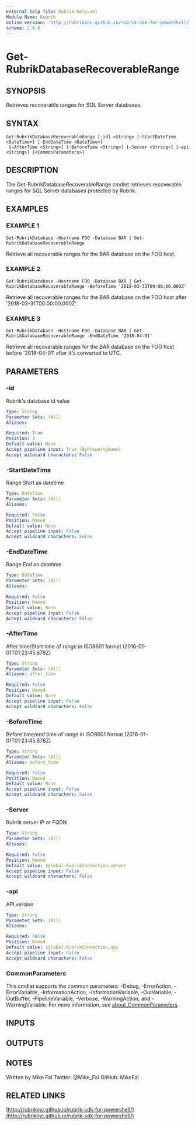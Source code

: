 ```yaml
---
external help file: Rubrik-help.xml
Module Name: Rubrik
online version: 'http://rubrikinc.github.io/rubrik-sdk-for-powershell/'
schema: 2.0.0
---
```


# Get-RubrikDatabaseRecoverableRange

## SYNOPSIS

Retrieves recoverable ranges for SQL Server databases.

## SYNTAX

```text
Get-RubrikDatabaseRecoverableRange [-id] <String> [-StartDateTime <DateTime>] [-EndDateTime <DateTime>]
 [-AfterTime <String>] [-BeforeTime <String>] [-Server <String>] [-api <String>] [<CommonParameters>]
```

## DESCRIPTION

The Get-RubrikDatabaseRecoverableRange cmdlet retrieves recoverable ranges for SQL Server databases protected by Rubrik.

## EXAMPLES

### EXAMPLE 1

```text
Get-RubrikDatabase -Hostname FOO -Database BAR | Get-RubrikDatabaseRecoverableRange
```

Retrieve all recoverable ranges for the BAR database on the FOO host.

### EXAMPLE 2

```text
Get-RubrikDatabase -Hostname FOO -Database BAR | Get-RubrikDatabaseRecoverableRange -BeforeTime '2018-03-31T00:00:00.000Z'
```

Retrieve all recoverable ranges for the BAR database on the FOO host after '2018-03-31T00:00:00.000Z'.

### EXAMPLE 3

```text
Get-RubrikDatabase -Hostname FOO -Database BAR | Get-RubrikDatabaseRecoverableRange -EndDateTime '2018-04-01'
```

Retrieve all recoverable ranges for the BAR database on the FOO host before '2018-04-01' after it's converted to UTC.

## PARAMETERS

### -id

Rubrik's database id value

```yaml
Type: String
Parameter Sets: (All)
Aliases:

Required: True
Position: 1
Default value: None
Accept pipeline input: True (ByPropertyName)
Accept wildcard characters: False
```

### -StartDateTime

Range Start as datetime

```yaml
Type: DateTime
Parameter Sets: (All)
Aliases:

Required: False
Position: Named
Default value: None
Accept pipeline input: False
Accept wildcard characters: False
```

### -EndDateTime

Range End as datetime

```yaml
Type: DateTime
Parameter Sets: (All)
Aliases:

Required: False
Position: Named
Default value: None
Accept pipeline input: False
Accept wildcard characters: False
```

### -AfterTime

After time/Start time of range in ISO8601 format \(2016-01-01T01:23:45.678Z\)

```yaml
Type: String
Parameter Sets: (All)
Aliases: after_time

Required: False
Position: Named
Default value: None
Accept pipeline input: False
Accept wildcard characters: False
```

### -BeforeTime

Before time/end time of range in ISO8601 format \(2016-01-01T01:23:45.678Z\)

```yaml
Type: String
Parameter Sets: (All)
Aliases: before_time

Required: False
Position: Named
Default value: None
Accept pipeline input: False
Accept wildcard characters: False
```

### -Server

Rubrik server IP or FQDN

```yaml
Type: String
Parameter Sets: (All)
Aliases:

Required: False
Position: Named
Default value: $global:RubrikConnection.server
Accept pipeline input: False
Accept wildcard characters: False
```

### -api

API version

```yaml
Type: String
Parameter Sets: (All)
Aliases:

Required: False
Position: Named
Default value: $global:RubrikConnection.api
Accept pipeline input: False
Accept wildcard characters: False
```

### CommonParameters

This cmdlet supports the common parameters: -Debug, -ErrorAction, -ErrorVariable, -InformationAction, -InformationVariable, -OutVariable, -OutBuffer, -PipelineVariable, -Verbose, -WarningAction, and -WarningVariable. For more information, see [about\_CommonParameters](http://go.microsoft.com/fwlink/?LinkID=113216).

## INPUTS

## OUTPUTS

## NOTES

Written by Mike Fal Twitter: @Mike\_Fal GitHub: MikeFal

## RELATED LINKS

[http://rubrikinc.github.io/rubrik-sdk-for-powershell/](http://rubrikinc.github.io/rubrik-sdk-for-powershell/)

